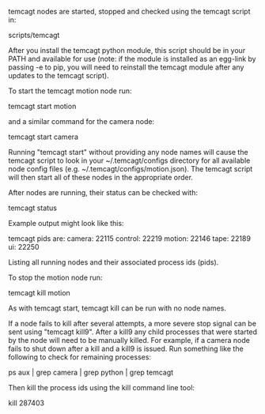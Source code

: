 temcagt nodes are started, stopped and checked using the temcagt script in:

scripts/temcagt

After you install the temcagt python module, this script should be in your
PATH and available for use (note: if the module is installed as an egg-link
by passing -e to pip, you will need to reinstall the temcagt module after any
updates to the temcagt script).

To start the temcagt motion node run:

temcagt start motion

and a similar command for the camera node:

temcagt start camera

Running "temcagt start" without providing any node names will cause the temcagt
script to look in your ~/.temcagt/configs directory for all available node
config files (e.g. ~/.temcagt/configs/motion.json). The temcagt script will then
start all of these nodes in the appropriate order.

After nodes are running, their status can be checked with:

temcagt status

Example output might look like this:

temcagt pids are:
    camera: 22115
    control: 22219
    motion: 22146
    tape: 22189
    ui: 22250

Listing all running nodes and their associated process ids (pids).

To stop the motion node run:

temcagt kill motion

As with temcagt start, temcagt kill can be run with no node names.

If a node fails to kill after several attempts, a more severe stop signal
can be sent using "temcagt kill9". After a kill9 any child processes that
were started by the node will need to be manually killed. For example, if
a camera node fails to shut down after a kill and a kill9 is issued. Run
something like the following to check for remaining processes:

ps aux | grep camera | grep python | grep temcagt

Then kill the process ids using the kill command line tool:

kill 287403
